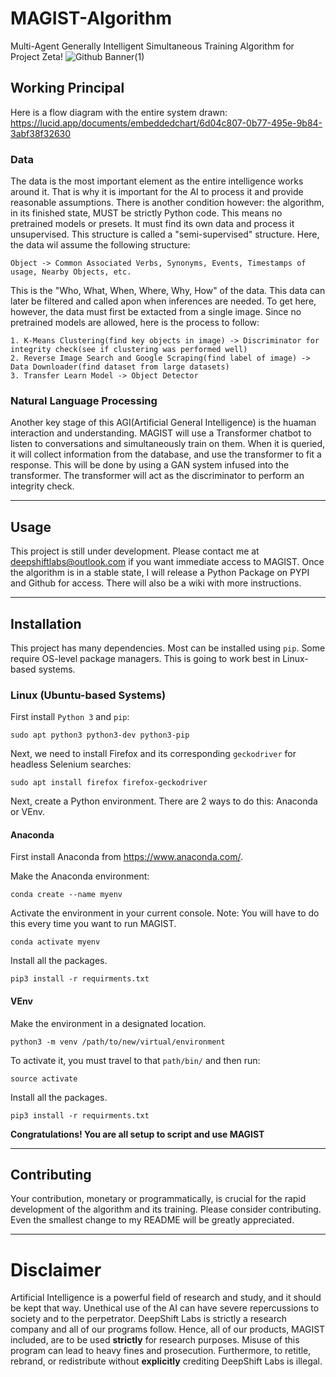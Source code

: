 # MAGIST-Algorithm
Multi-Agent Generally Intelligent Simultaneous Training Algorithm for Project Zeta!
![Github Banner(1)](https://user-images.githubusercontent.com/85193239/171949594-50a1f380-de26-4cd1-94d8-769a4c032455.png)

## Working Principal
Here is a flow diagram with the entire system drawn:
https://lucid.app/documents/embeddedchart/6d04c807-0b77-495e-9b84-3abf38f32630

### Data
The data is the most important element as the entire intelligence works around it. That is why it is important for the 
AI to process it and provide reasonable assumptions. There is another condition however: the algorithm, in its finished 
state, MUST be strictly Python code. This means no pretrained models or presets. It must find its own data and process it unsupervised. This structure is called a "semi-supervised" structure. Here, the data wil assume the following structure:

```
Object -> Common Associated Verbs, Synonyms, Events, Timestamps of usage, Nearby Objects, etc.
```

This is the "Who, What, When, Where, Why, How" of the data. This data can later be filtered and called apon when 
inferences are needed. To get here, however, the data must first be extacted from a single image. Since no pretrained 
models are allowed, here is the process to follow:

```
1. K-Means Clustering(find key objects in image) -> Discriminator for integrity check(see if clustering was performed well)
2. Reverse Image Search and Google Scraping(find label of image) -> Data Downloader(find dataset from large datasets)
3. Transfer Learn Model -> Object Detector
```

### Natural Language Processing
Another key stage of this AGI(Artificial General Intelligence) is the huaman interaction and understanding. MAGIST will 
use a Transformer chatbot to listen to conversations and simultaneously train on them. When it is queried, it will collect information from the database, and use the transformer to fit a response. This will be done by using a GAN system infused into the transformer. The transformer will act as the discriminator to perform an integrity check. 

***

## Usage
This project is still under development. Please contact me at [deepshiftlabs@outlook.com]() if you want immediate access 
to MAGIST. Once the algorithm is in a stable state, I will release a Python Package on PYPI and Github for access. There 
will also be a wiki with more instructions.

***

## Installation
This project has many dependencies. Most can be installed using `pip`. Some require OS-level package managers. This is 
going to work best in Linux-based systems.

### Linux (Ubuntu-based Systems)
First install `Python 3` and `pip`:
```commandline
sudo apt python3 python3-dev python3-pip
```
Next, we need to install Firefox and its corresponding `geckodriver` for headless Selenium searches:
```commandline
sudo apt install firefox firefox-geckodriver
```
Next, create a Python environment. There are 2 ways to do this: Anaconda or VEnv.

#### Anaconda
First install Anaconda from https://www.anaconda.com/.

Make the Anaconda environment:
```commandline
conda create --name myenv
```
Activate the environment in your current console. Note: You will have to do this every time you want to run MAGIST.
```commandline
conda activate myenv
```
Install all the packages.
```commandline
pip3 install -r requirments.txt
```

#### VEnv
Make the environment in a designated location.
```commandline
python3 -m venv /path/to/new/virtual/environment
```
To activate it, you must travel to that `path/bin/` and then run:
```commandline
source activate
```
Install all the packages.
```commandline
pip3 install -r requirments.txt
```

**Congratulations! You are all setup to script and use MAGIST**

***

## Contributing
Your contribution, monetary or programmatically, is crucial for the rapid development of the algorithm and its training. 
Please consider contributing. Even the smallest change to my README will be greatly appreciated.

***

# Disclaimer
Artificial Intelligence is a powerful field of research and study, and it should be kept that way. Unethical use of the AI can have severe repercussions to society and to the perpetrator. DeepShift Labs is strictly a research company and all of our programs follow. Hence, all of our products, MAGIST included, are to be used **strictly** for research purposes. Misuse of this program can lead to heavy fines and prosecution.
Furthermore, to retitle, rebrand, or redistribute without **explicitly** crediting DeepShift Labs is illegal. 
